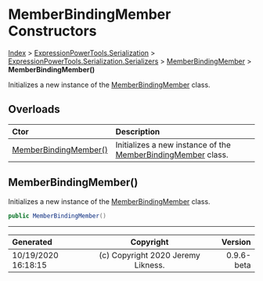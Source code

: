 ﻿# MemberBindingMember Constructors

[Index](../index.md) > [ExpressionPowerTools.Serialization](ExpressionPowerTools.Serialization.a.md) > [ExpressionPowerTools.Serialization.Serializers](ExpressionPowerTools.Serialization.Serializers.n.md) > [MemberBindingMember](ExpressionPowerTools.Serialization.Serializers.MemberBindingMember.cs.md) > **MemberBindingMember()**

Initializes a new instance of the [MemberBindingMember](ExpressionPowerTools.Serialization.Serializers.MemberBindingMember.cs.md) class.

## Overloads

| Ctor | Description |
| :-- | :-- |
| [MemberBindingMember()](#memberbindingmember) | Initializes a new instance of the [MemberBindingMember](ExpressionPowerTools.Serialization.Serializers.MemberBindingMember.cs.md) class. |

## MemberBindingMember()

Initializes a new instance of the [MemberBindingMember](ExpressionPowerTools.Serialization.Serializers.MemberBindingMember.cs.md) class.

```csharp
public MemberBindingMember()
```



---

| Generated | Copyright | Version |
| :-- | :-: | --: |
| 10/19/2020 16:18:15 | (c) Copyright 2020 Jeremy Likness. | 0.9.6-beta |

